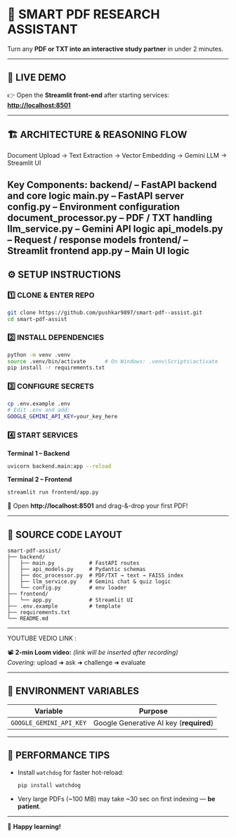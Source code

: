 # 🧠 SMART PDF RESEARCH ASSISTANT

Turn any **PDF or TXT into an interactive study partner** in under 2 minutes.

---

## 🚀 LIVE DEMO

👉 Open the **Streamlit front-end** after starting services:  
**[http://localhost:8501](http://localhost:8501)**

---

## 🏗️ ARCHITECTURE & REASONING FLOW

Document Upload → Text Extraction → Vector Embedding → Gemini LLM → Streamlit UI

Key Components:
        backend/ – FastAPI backend and core logic
            main.py – FastAPI server
            config.py – Environment configuration
            document_processor.py – PDF / TXT handling
            llm_service.py – Gemini API logic
            api_models.py – Request / response models
        frontend/ – Streamlit frontend
            app.py – Main UI logic
---

## ⚙️ SETUP INSTRUCTIONS

### 1️⃣ CLONE & ENTER REPO
```bash
git clone https://github.com/pushkar9897/smart-pdf--assist.git
cd smart-pdf-assist
```

### 2️⃣ INSTALL DEPENDENCIES
```bash
python -m venv .venv
source .venv/bin/activate      # On Windows: .venv\Scripts\activate
pip install -r requirements.txt
```

### 3️⃣ CONFIGURE SECRETS
```bash
cp .env.example .env
# Edit .env and add:
GOOGLE_GEMINI_API_KEY=your_key_here
```

### 4️⃣ START SERVICES

**Terminal 1 – Backend**
```bash
uvicorn backend.main:app --reload
```

**Terminal 2 – Frontend**
```bash
streamlit run frontend/app.py
```

🔗 Open **http://localhost:8501** and drag-&-drop your first PDF!

---

## 📁 SOURCE CODE LAYOUT

```
smart-pdf-assist/
├── backend/
│   ├── main.py           # FastAPI routes
│   ├── api_models.py     # Pydantic schemas
│   ├── doc_processor.py  # PDF/TXT → text → FAISS index
│   ├── llm_service.py    # Gemini chat & quiz logic
│   └── config.py         # env loader
├── frontend/
│   └── app.py            # Streamlit UI
├── .env.example          # template
├── requirements.txt
└── README.md
```

---

YOUTUBE VEDIO LINK :

📽️ **2-min Loom video:** _(link will be inserted after recording)_  
_Covering:_ upload ➜ ask ➜ challenge ➜ evaluate

---

## 📝 ENVIRONMENT VARIABLES

| Variable               | Purpose                                    |
|------------------------|--------------------------------------------|
| `GOOGLE_GEMINI_API_KEY` | Google Generative AI key (**required**)   |

---

## 🔧 PERFORMANCE TIPS

- Install `watchdog` for faster hot-reload:
  ```bash
  pip install watchdog
  ```

- Very large PDFs (~100 MB) may take ~30 sec on first indexing — **be patient**.

---

🎉 **Happy learning!**

